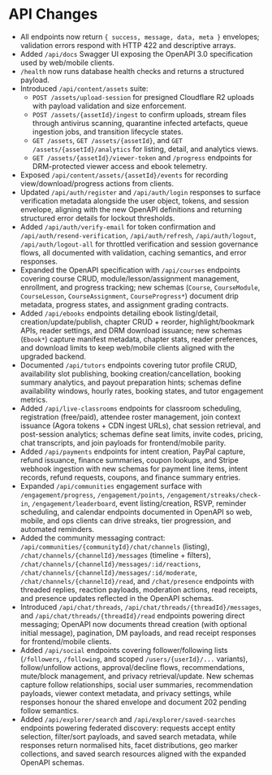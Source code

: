 # API Changes

- All endpoints now return `{ success, message, data, meta }` envelopes; validation errors respond with HTTP 422 and descriptive arrays.
- Added `/api/docs` Swagger UI exposing the OpenAPI 3.0 specification used by web/mobile clients.
- `/health` now runs database health checks and returns a structured payload.
- Introduced `/api/content/assets` suite:
  - `POST /assets/upload-session` for presigned Cloudflare R2 uploads with payload validation and size enforcement.
  - `POST /assets/{assetId}/ingest` to confirm uploads, stream files through antivirus scanning, quarantine infected artefacts, queue ingestion jobs, and transition lifecycle states.
  - `GET /assets`, `GET /assets/{assetId}`, and `GET /assets/{assetId}/analytics` for listing, detail, and analytics views.
  - `GET /assets/{assetId}/viewer-token` and `/progress` endpoints for DRM-protected viewer access and ebook telemetry.
- Exposed `/api/content/assets/{assetId}/events` for recording view/download/progress actions from clients.
- Updated `/api/auth/register` and `/api/auth/login` responses to surface verification metadata alongside the user object, tokens, and session envelope, aligning with the new OpenAPI definitions and returning structured error details for lockout thresholds.
- Added `/api/auth/verify-email` for token confirmation and `/api/auth/resend-verification`, `/api/auth/refresh`, `/api/auth/logout`, `/api/auth/logout-all` for throttled verification and session governance flows, all documented with validation, caching semantics, and error responses.
- Expanded the OpenAPI specification with `/api/courses` endpoints covering course CRUD, module/lesson/assignment management, enrollment, and progress tracking; new schemas (`Course`, `CourseModule`, `CourseLesson`, `CourseAssignment`, `CourseProgress*`) document drip metadata, progress states, and assignment grading contracts.
- Added `/api/ebooks` endpoints detailing ebook listing/detail, creation/update/publish, chapter CRUD + reorder, highlight/bookmark APIs, reader settings, and DRM download issuance; new schemas (`Ebook*`) capture manifest metadata, chapter stats, reader preferences, and download limits to keep web/mobile clients aligned with the upgraded backend.
- Documented `/api/tutors` endpoints covering tutor profile CRUD, availability slot publishing, booking creation/cancellation, booking summary analytics, and payout preparation hints; schemas define availability windows, hourly rates, booking states, and tutor engagement metrics.
- Added `/api/live-classrooms` endpoints for classroom scheduling, registration (free/paid), attendee roster management, join context issuance (Agora tokens + CDN ingest URLs), chat session retrieval, and post-session analytics; schemas define seat limits, invite codes, pricing, chat transcripts, and join payloads for frontend/mobile parity.
- Added `/api/payments` endpoints for intent creation, PayPal capture, refund issuance, finance summaries, coupon lookups, and Stripe webhook ingestion with new schemas for payment line items, intent records, refund requests, coupons, and finance summary entries.
- Expanded `/api/communities` engagement surface with `/engagement/progress`, `/engagement/points`, `/engagement/streaks/check-in`, `/engagement/leaderboard`, event listing/creation, RSVP, reminder scheduling, and calendar endpoints documented in OpenAPI so web, mobile, and ops clients can drive streaks, tier progression, and automated reminders.
- Added the community messaging contract: `/api/communities/{communityId}/chat/channels` (listing), `/chat/channels/{channelId}/messages` (timeline + filters), `/chat/channels/{channelId}/messages/:id/reactions`, `/chat/channels/{channelId}/messages/:id/moderate`, `/chat/channels/{channelId}/read`, and `/chat/presence` endpoints with threaded replies, reaction payloads, moderation actions, read receipts, and presence updates reflected in the OpenAPI schemas.
- Introduced `/api/chat/threads`, `/api/chat/threads/{threadId}/messages`, and `/api/chat/threads/{threadId}/read` endpoints powering direct messaging; OpenAPI now documents thread creation (with optional initial message), pagination, DM payloads, and read receipt responses for frontend/mobile clients.
- Added `/api/social` endpoints covering follower/following lists (`/followers`, `/following`, and scoped `/users/{userId}/...` variants), follow/unfollow actions, approval/decline flows, recommendations, mute/block management, and privacy retrieval/update. New schemas capture follow relationships, social user summaries, recommendation payloads, viewer context metadata, and privacy settings, while responses honour the shared envelope and document 202 pending follow semantics.
- Added `/api/explorer/search` and `/api/explorer/saved-searches` endpoints powering federated discovery: requests accept entity selection, filter/sort payloads, and saved search metadata, while responses return normalised hits, facet distributions, geo marker collections, and saved search resources aligned with the expanded OpenAPI schemas.
